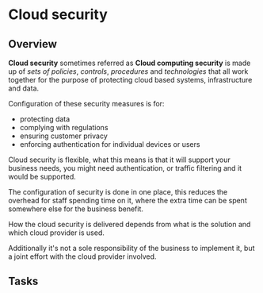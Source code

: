 # Cloud security

## Overview

**Cloud security** sometimes referred as **Cloud computing security** is made up of *sets of policies*, *controls*, *procedures* and *technologies* that all work together for the purpose of protecting cloud based systems, infrastructure and data.

Configuration of these security measures is for:
- protecting data
- complying with regulations
- ensuring customer privacy
- enforcing authentication for individual devices or users

Cloud security is flexible, what this means is that it will support your business needs, you might need authentication, or traffic filtering and it would be supported.

The configuration of security is done in one place, this reduces the overhead for staff spending time on it, where the extra time can be spent somewhere else for the business benefit.

How the cloud security is delivered depends from what is the solution and which cloud provider is used.

Additionally it's not a sole responsibility of the business to implement it, but a joint effort with the cloud provider involved. 


## Tasks


